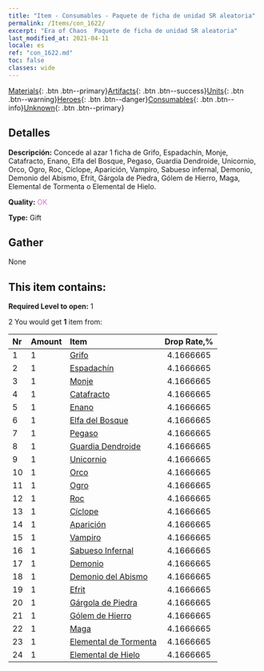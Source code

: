 ```yaml
---
title: "Item - Consumables - Paquete de ficha de unidad SR aleatoria"
permalink: /Items/con_1622/
excerpt: "Era of Chaos  Paquete de ficha de unidad SR aleatoria"
last_modified_at: 2021-04-11
locale: es
ref: "con_1622.md"
toc: false
classes: wide
---
```

 [Materials](/es/Items/){: .btn .btn--primary}[Artifacts](/es/Items/Artifacts/){: .btn .btn--success}[Units](/es/Items/Units/){: .btn .btn--warning}[Heroes](/es/Items/Heroes/){: .btn .btn--danger}[Consumables](/es/Items/Consumables/){: .btn .btn--info}[Unknown](/es/Items/Unknown/){: .btn .btn--primary}

## Detalles
 **Descripción:** Concede al azar 1 ficha de Grifo, Espadachín, Monje, Catafracto, Enano, Elfa del Bosque, Pegaso, Guardia Dendroide, Unicornio, Orco, Ogro, Roc, Cíclope, Aparición, Vampiro, Sabueso infernal, Demonio, Demonio del Abismo, Efrit, Gárgola de Piedra, Gólem de Hierro, Maga, Elemental de Tormenta o Elemental de Hielo.

 **Quality:** <span style="color: #DA70D6">OK</span>

 **Type:** Gift

## Gather

  None

## This item contains:

 **Required Level to open:** 1

 2 You would get **1** item  from:

  | Nr | Amount |     Item    | Drop Rate,% |
  |:---|:-------|:------------|:---------:|
  | 1 | 1 | [Grifo](/es/Items/unt_192/) | 4.1666665 | 
  | 2 | 1 | [Espadachín](/es/Items/unt_193/) | 4.1666665 | 
  | 3 | 1 | [Monje](/es/Items/unt_194/) | 4.1666665 | 
  | 4 | 1 | [Catafracto](/es/Items/unt_195/) | 4.1666665 | 
  | 5 | 1 | [Enano](/es/Items/unt_200/) | 4.1666665 | 
  | 6 | 1 | [Elfa del Bosque](/es/Items/unt_201/) | 4.1666665 | 
  | 7 | 1 | [Pegaso](/es/Items/unt_202/) | 4.1666665 | 
  | 8 | 1 | [Guardia Dendroide](/es/Items/unt_203/) | 4.1666665 | 
  | 9 | 1 | [Unicornio](/es/Items/unt_204/) | 4.1666665 | 
  | 10 | 1 | [Orco](/es/Items/unt_219/) | 4.1666665 | 
  | 11 | 1 | [Ogro](/es/Items/unt_220/) | 4.1666665 | 
  | 12 | 1 | [Roc](/es/Items/unt_221/) | 4.1666665 | 
  | 13 | 1 | [Cíclope](/es/Items/unt_222/) | 4.1666665 | 
  | 14 | 1 | [Aparición](/es/Items/unt_210/) | 4.1666665 | 
  | 15 | 1 | [Vampiro](/es/Items/unt_211/) | 4.1666665 | 
  | 16 | 1 | [Sabueso Infernal](/es/Items/unt_228/) | 4.1666665 | 
  | 17 | 1 | [Demonio](/es/Items/unt_229/) | 4.1666665 | 
  | 18 | 1 | [Demonio del Abismo](/es/Items/unt_230/) | 4.1666665 | 
  | 19 | 1 | [Efrit](/es/Items/unt_231/) | 4.1666665 | 
  | 20 | 1 | [Gárgola de Piedra](/es/Items/unt_236/) | 4.1666665 | 
  | 21 | 1 | [Gólem de Hierro](/es/Items/unt_237/) | 4.1666665 | 
  | 22 | 1 | [Maga](/es/Items/unt_238/) | 4.1666665 | 
  | 23 | 1 | [Elemental de Tormenta](/es/Items/unt_263/) | 4.1666665 | 
  | 24 | 1 | [Elemental de Hielo](/es/Items/unt_264/) | 4.1666665 | 
